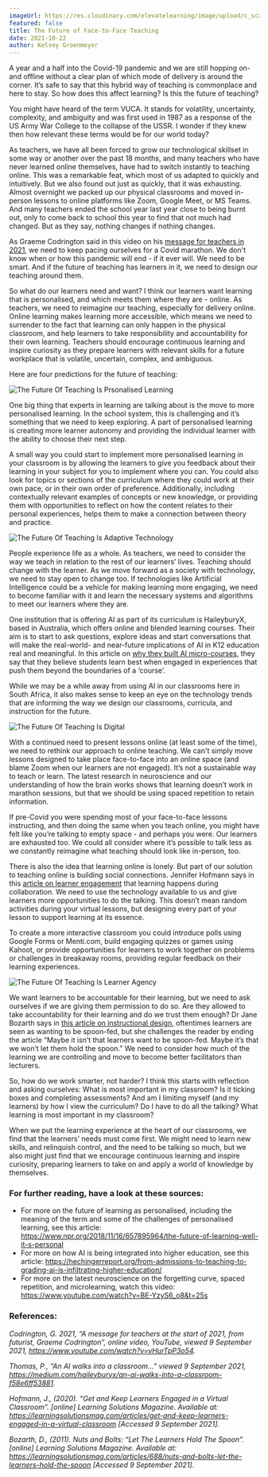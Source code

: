 ```yaml
---
imageUrl: https://res.cloudinary.com/elevatelearning/image/upload/c_scale,w_500/v1652341527/site-assets/insights-cover-21_sjvqzo.jpg
featured: false
title: The Future of Face-to-Face Teaching
date: 2021-10-22
author: Kelsey Groenmeyer
---
```


A year and a half into the Covid-19 pandemic and we are still hopping on- and offline without a clear plan of which mode of delivery is around the corner. It’s safe to say that this hybrid way of teaching is commonplace and here to stay. So how does this affect learning? Is this the future of teaching?

You might have heard of the term VUCA. It stands for volatility, uncertainty, complexity, and ambiguity and was first used in 1987 as a response of the US Army War College to the collapse of the USSR. I wonder if they knew then how relevant these terms would be for our world today?

As teachers, we have all been forced to grow our technological skillset in some way or another over the past 18 months, and many teachers who have never learned online themselves, have had to switch instantly to teaching online. This was a remarkable feat, which most of us adapted to quickly and intuitively. But we also found out just as quickly, that it was exhausting. Almost overnight we packed up our physical classrooms and moved in-person lessons to online platforms like Zoom, Google Meet, or MS Teams. And many teachers ended the school year last year close to being burnt out, only to come back to school this year to find that not much had changed. But as they say, nothing changes if nothing changes.

As Graeme Codrington said in this video on his [message for teachers in 2021](https://www.youtube.com/watch?v=yHurTpP3o54), we need to keep pacing ourselves for a Covid marathon. We don't know when or how this pandemic will end - if it ever will. We need to be smart. And if the future of teaching has learners in it, we need to design our teaching around them.

So what do our learners need and want? I think our learners want learning that is personalised, and which meets them where they are - online. As teachers, we need to reimagine our teaching, especially for delivery online. Online learning makes learning more accessible, which means we need to surrender to the fact that learning can only happen in the physical classroom, and help learners to take responsibility and accountability for their own learning. Teachers should encourage continuous learning and inspire curiosity as they prepare learners with relevant skills for a future workplace that is volatile, uncertain, complex, and ambiguous.

Here are four predictions for the future of teaching:

<img src="https://res.cloudinary.com/elevatelearning/image/upload/c_scale,w_500/v1652430488/site-articles/the-future-of-face-to-face-teaching/the-future-of-teaching-is-personalised-learning_e3urhz.png" alt="The Future Of Teaching Is Prsonalised Learning" title="The Future Of Teaching Is Prsonalised Learning" class="img-center"/>

One big thing that experts in learning are talking about is the move to more personalised learning. In the school system, this is challenging and it’s something that we need to keep exploring. A part of personalised learning is creating more learner autonomy and providing the individual learner with the ability to choose their next step.

A small way you could start to implement more personalised learning in your classroom is by allowing the learners to give you feedback about their learning in your subject for you to implement where you can. You could also look for topics or sections of the curriculum where they could work at their own pace, or in their own order of preference. Additionally, including contextually relevant examples of concepts or new knowledge, or providing them with opportunities to reflect on how the content relates to their personal experiences, helps them to make a connection between theory and practice.

<img src="https://res.cloudinary.com/elevatelearning/image/upload/c_scale,w_500/v1652430488/site-articles/the-future-of-face-to-face-teaching/the-future-of-teaching-is-adaptive-technology_efjkzv.png" alt="The Future Of Teaching Is Adaptive Technology" title="The Future Of Teaching Is Adaptive Technology" class="img-center"/>

People experience life as a whole. As teachers, we need to consider the way we teach in relation to the rest of our learners’ lives. Teaching should change with the learner. As we move forward as a society with technology, we need to stay open to change too. If technologies like Artificial Intelligence could be a vehicle for making learning more engaging, we need to become familiar with it and learn the necessary systems and algorithms to meet our learners where they are.

One institution that is offering AI as part of its curriculum is HaileyburyX, based in Australia, which offers online and blended learning courses. Their aim is to start to ask questions, explore ideas and start conversations that will make the real-world- and near-future implications of AI in K12 education real and meaningful. In this article on [why they built AI micro-courses](https://medium.com/haileyburyx/an-ai-walks-into-a-classroom-f58e6ff53881), they say that they believe students learn best when engaged in experiences that push them beyond the boundaries of a ‘course’.

While we may be a while away from using AI in our classrooms here in South Africa, it also makes sense to keep an eye on the technology trends that are informing the way we design our classrooms, curricula, and instruction for the future.

<img src="https://res.cloudinary.com/elevatelearning/image/upload/c_scale,w_500/v1652430488/site-articles/the-future-of-face-to-face-teaching/the-future-of-teaching-is-digital_ad23m4.png" alt="The Future Of Teaching Is Digital" title="The Future Of Teaching Is Digital" class="img-center"/>

With a continued need to present lessons online (at least some of the time), we need to rethink our approach to online teaching. We can't simply move lessons designed to take place face-to-face into an online space (and blame Zoom when our learners are not engaged). It’s not a sustainable way to teach or learn. The latest research in neuroscience and our understanding of how the brain works shows that learning doesn’t work in marathon sessions, but that we should be using spaced repetition to retain information.

If pre-Covid you were spending most of your face-to-face lessons instructing, and then doing the same when you teach online, you might have felt like you’re talking to empty space - and perhaps you were. Our learners are exhausted too. We could all consider where it’s possible to talk less as we constantly reimagine what teaching should look like in-person, too.

There is also the idea that learning online is lonely. But part of our solution to teaching online is building social connections. Jennifer Hofmann says in this [article on learner engagement](https://learningsolutionsmag.com/articles/get-and-keep-learners-engaged-in-a-virtual-classroom) that learning happens during collaboration. We need to use the technology available to us and give learners more opportunities to do the talking. This doesn’t mean random activities during your virtual lessons, but designing every part of your lesson to support learning at its essence.

To create a more interactive classroom you could introduce polls using Google Forms or Menti.com, build engaging quizzes or games using Kahoot, or provide opportunities for learners to work together on problems or challenges in breakaway rooms, providing regular feedback on their learning experiences.

<img src="https://res.cloudinary.com/elevatelearning/image/upload/c_scale,w_500/v1652430488/site-articles/the-future-of-face-to-face-teaching/the-future-of-teaching-is-learner-agency_fw6bqt.png" alt="The Future Of Teaching Is Learner Agency" title="The Future Of Teaching Is Learner Agency" class="img-center"/>

We want learners to be accountable for their learning, but we need to ask ourselves if we are giving them permission to do so. Are they allowed to take accountability for their learning and do we trust them enough? Dr Jane Bozarth says in [this article on instructional design](https://learningsolutionsmag.com/articles/688/nuts-and-bolts-let-the-learners-hold-the-spoon), oftentimes learners are seen as wanting to be spoon-fed, but she challenges the reader by ending the article “Maybe it isn’t that learners want to be spoon-fed. Maybe it’s that we won’t let them hold the spoon.” We need to consider how much of the learning we are controlling and move to become better facilitators than lecturers.

So, how do we work smarter, not harder? I think this starts with reflection and asking ourselves: What is most important in my classroom? Is it ticking boxes and completing assessments? And am I limiting myself (and my learners) by how I view the curriculum? Do I have to do all the talking? What learning is most important in my classroom?

When we put the learning experience at the heart of our classrooms, we find that the learners’ needs must come first. We might need to learn new skills, and relinquish control, and the need to be talking so much, but we also might just find that we encourage continuous learning and inspire curiosity, preparing learners to take on and apply a world of knowledge by themselves.

### For further reading, have a look at these sources:

- For more on the future of learning as personalised, including the meaning of the term and some of the challenges of personalised learning, see this article: https://www.npr.org/2018/11/16/657895964/the-future-of-learning-well-it-s-personal
- For more on how AI is being integrated into higher education, see this article: https://hechingerreport.org/from-admissions-to-teaching-to-grading-ai-is-infiltrating-higher-education/
- For more on the latest neuroscience on the forgetting curve, spaced repetition, and microlearning, watch this video: https://www.youtube.com/watch?v=BE-YzyS6_o8&t=25s

### References:

_Codrington, G. 2021, “A message for teachers at the start of 2021, from futurist, Graeme Codrington”, online video, YouTube, viewed 9 September 2021, <https://www.youtube.com/watch?v=yHurTpP3o54>._

_Thomas, P., “An AI walks into a classroom…” viewed 9 September 2021, <https://medium.com/haileyburyx/an-ai-walks-into-a-classroom-f58e6ff53881>._

_Hofmann, J., (2020). “Get and Keep Learners Engaged in a Virtual Classroom”. [online] Learning Solutions Magazine. Available at: <https://learningsolutionsmag.com/articles/get-and-keep-learners-engaged-in-a-virtual-classroom> [Accessed 9 September 2021]._

_Bozarth, D., (2011). Nuts and Bolts: “Let The Learners Hold The Spoon”. [online] Learning Solutions Magazine. Available at: <https://learningsolutionsmag.com/articles/688/nuts-and-bolts-let-the-learners-hold-the-spoon> [Accessed 9 September 2021]._

